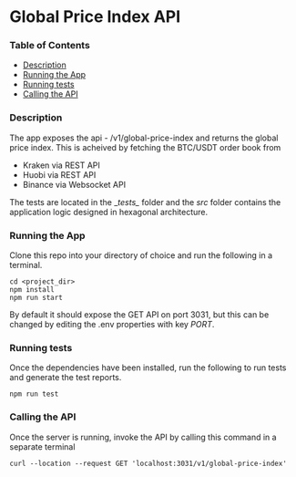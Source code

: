 # Global Price Index API

### Table of Contents
- [Description](#Description)
- [Running the App](#Running-the-App)
- [Running tests](#Running-tests)
- [Calling the API](#Calling-the-API)



### Description
The app exposes the api - /v1/global-price-index
and returns the global price index. This is acheived by fetching the BTC/USDT order book from 
- Kraken via REST API 
- Huobi via REST API
- Binance via Websocket API

The tests are located in the \__tests\__ folder and the *src* folder contains the application logic designed in hexagonal architecture.
 
### Running the App
Clone this repo into your directory of choice and run the following in a terminal. 

```
cd <project_dir>
npm install
npm run start
```

By default it should expose the GET API on port 3031, but this can be changed by editing the .env properties with key *PORT*. 

### Running tests
Once the dependencies have been installed, run the following to run tests and generate the test reports. 
```
npm run test
```


### Calling the API
Once the server is running, invoke the API by calling this command in a separate terminal
```
curl --location --request GET 'localhost:3031/v1/global-price-index'
```






